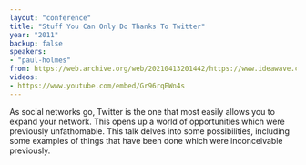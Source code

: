 ```yaml
---
layout: "conference"
title: "Stuff You Can Only Do Thanks To Twitter"
year: "2011"
backup: false
speakers:
- "paul-holmes"
from: https://web.archive.org/web/20210413201442/https://www.ideawave.ca/2011-conference/stuff-you-can-only-do-thanks-to-twitter
videos:
- https://www.youtube.com/embed/Gr96rqEWn4s
---
```


As social networks go, Twitter is the one that most easily allows you to
expand your network. This opens up a world of opportunities which were
previously unfathomable. This talk delves into some possibilities, including
some examples of things that have been done which were inconceivable
previously.
